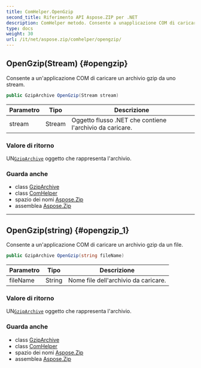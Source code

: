 ```yaml
---
title: ComHelper.OpenGzip
second_title: Riferimento API Aspose.ZIP per .NET
description: ComHelper metodo. Consente a unapplicazione COM di caricare un archivio gzip da uno stream.
type: docs
weight: 30
url: /it/net/aspose.zip/comhelper/opengzip/
---
```

## OpenGzip(Stream) {#opengzip}

Consente a un'applicazione COM di caricare un archivio gzip da uno stream.

```csharp
public GzipArchive OpenGzip(Stream stream)
```

| Parametro | Tipo | Descrizione |
| --- | --- | --- |
| stream | Stream | Oggetto flusso .NET che contiene l'archivio da caricare. |

### Valore di ritorno

UN[`GzipArchive`](../../../aspose.zip.gzip/gziparchive/) oggetto che rappresenta l'archivio.

### Guarda anche

* class [GzipArchive](../../../aspose.zip.gzip/gziparchive/)
* class [ComHelper](../)
* spazio dei nomi [Aspose.Zip](../../comhelper/)
* assemblea [Aspose.Zip](../../../)

---

## OpenGzip(string) {#opengzip_1}

Consente a un'applicazione COM di caricare un archivio gzip da un file.

```csharp
public GzipArchive OpenGzip(string fileName)
```

| Parametro | Tipo | Descrizione |
| --- | --- | --- |
| fileName | String | Nome file dell'archivio da caricare. |

### Valore di ritorno

UN[`GzipArchive`](../../../aspose.zip.gzip/gziparchive/) oggetto che rappresenta l'archivio.

### Guarda anche

* class [GzipArchive](../../../aspose.zip.gzip/gziparchive/)
* class [ComHelper](../)
* spazio dei nomi [Aspose.Zip](../../comhelper/)
* assemblea [Aspose.Zip](../../../)


